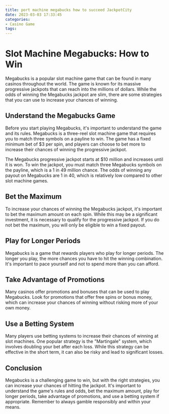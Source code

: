 ```yaml
---
title: port machine megabucks how to succeed JackpotCity
date: 2023-03-03 17:33:45
categories:
- Casino Game
tags:
---
```

# Slot Machine Megabucks: How to Win

Megabucks is a popular slot machine game that can be found in many casinos throughout the world. The game is known for its massive progressive jackpots that can reach into the millions of dollars. While the odds of winning the Megabucks jackpot are slim, there are some strategies that you can use to increase your chances of winning.

## Understand the Megabucks Game

Before you start playing Megabucks, it's important to understand the game and its rules. Megabucks is a three-reel slot machine game that requires you to match three symbols on a payline to win. The game has a fixed minimum bet of $3 per spin, and players can choose to bet more to increase their chances of winning the progressive jackpot.

The Megabucks progressive jackpot starts at $10 million and increases until it is won. To win the jackpot, you must match three Megabucks symbols on the payline, which is a 1 in 49 million chance. The odds of winning any payout on Megabucks are 1 in 40, which is relatively low compared to other slot machine games.

## Bet the Maximum

To increase your chances of winning the Megabucks jackpot, it's important to bet the maximum amount on each spin. While this may be a significant investment, it is necessary to qualify for the progressive jackpot. If you do not bet the maximum, you will only be eligible to win a fixed payout.

## Play for Longer Periods

Megabucks is a game that rewards players who play for longer periods. The longer you play, the more chances you have to hit the winning combination. It's important to pace yourself and not to spend more than you can afford.

## Take Advantage of Promotions

Many casinos offer promotions and bonuses that can be used to play Megabucks. Look for promotions that offer free spins or bonus money, which can increase your chances of winning without risking more of your own money.

## Use a Betting System

Many players use betting systems to increase their chances of winning at slot machines. One popular strategy is the "Martingale" system, which involves doubling your bet after each loss. While this strategy can be effective in the short term, it can also be risky and lead to significant losses.

## Conclusion

Megabucks is a challenging game to win, but with the right strategies, you can increase your chances of hitting the jackpot. It's important to understand the game's rules and odds, bet the maximum amount, play for longer periods, take advantage of promotions, and use a betting system if appropriate. Remember to always gamble responsibly and within your means.